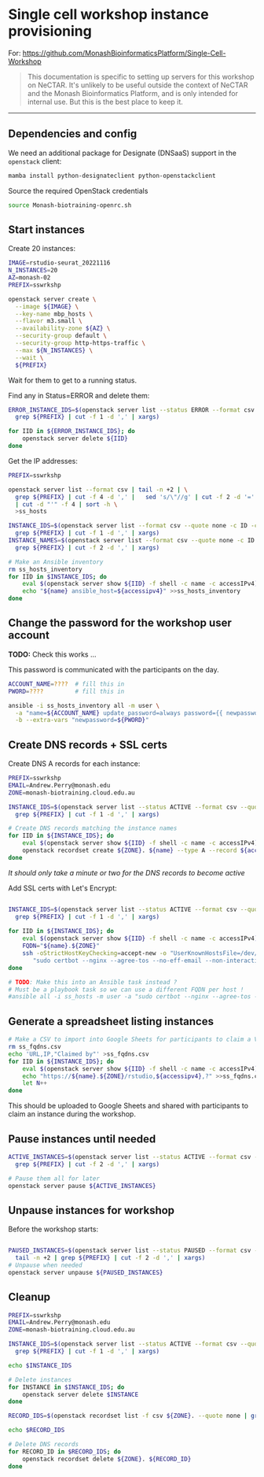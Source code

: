 # Single cell workshop instance provisioning

For: https://github.com/MonashBioinformaticsPlatform/Single-Cell-Workshop

> This documentation is specific to setting up servers for this workshop on NeCTAR.
> It's unlikely to be useful outside the context of NeCTAR and the Monash Bioinformatics Platform, and is only intended for internal use.
> But this is the best place to keep it.

----

## Dependencies and config

We need an additional package for Designate (DNSaaS) support in the `openstack` client:
```bash
mamba install python-designateclient python-openstackclient
```

Source the required OpenStack credentials
```bash
source Monash-biotraining-openrc.sh
```

## Start instances

Create 20 instances:
```bash
IMAGE=rstudio-seurat_20221116
N_INSTANCES=20
AZ=monash-02
PREFIX=sswrkshp

openstack server create \
  --image ${IMAGE} \
  --key-name mbp_hosts \
  --flavor m3.small \
  --availability-zone ${AZ} \
  --security-group default \
  --security-group http-https-traffic \
  --max ${N_INSTANCES} \
  --wait \
  ${PREFIX}
```

Wait for them to get to a running status.

Find any in Status=ERROR and delete them:
```bash
ERROR_INSTANCE_IDS=$(openstack server list --status ERROR --format csv --quote none -c ID -c Name | tail -n +2 | \
  grep ${PREFIX} | cut -f 1 -d ',' | xargs)

for IID in ${ERROR_INSTANCE_IDS}; do
    openstack server delete ${IID}
done
```

Get the IP addresses:
```bash
PREFIX=sswrkshp

openstack server list --format csv | tail -n +2 | \
  grep ${PREFIX} | cut -f 4 -d ',' |   sed 's/\"//g' | cut -f 2 -d '=' | grep . \
  | cut -d "'" -f 4 | sort -h \
  >ss_hosts

INSTANCE_IDS=$(openstack server list --format csv --quote none -c ID -c Name | tail -n +2 | \
  grep ${PREFIX} | cut -f 1 -d ',' | xargs)
INSTANCE_NAMES=$(openstack server list --format csv --quote none -c ID -c Name | tail -n +2 | \
  grep ${PREFIX} | cut -f 2 -d ',' | xargs)

# Make an Ansible inventory
rm ss_hosts_inventory
for IID in $INSTANCE_IDS; do
    eval $(openstack server show ${IID} -f shell -c name -c accessIPv4)
    echo "${name} ansible_host=${accessipv4}" >>ss_hosts_inventory
done
```

## Change the password for the workshop user account
**TODO:** Check this works ...

This password is communicated with the participants on the day.

```bash
ACCOUNT_NAME=????  # fill this in
PWORD=????         # fill this in

ansible -i ss_hosts_inventory all -m user \
  -a "name=${ACCOUNT_NAME} update_password=always password={{ newpassword|password_hash('sha512') }}" \
  -b --extra-vars "newpassword=${PWORD}"
```

## Create DNS records + SSL certs

Create DNS A records for each instance:
```bash
PREFIX=sswrkshp
EMAIL=Andrew.Perry@monash.edu
ZONE=monash-biotraining.cloud.edu.au

INSTANCE_IDS=$(openstack server list --status ACTIVE --format csv --quote none -c ID -c Name | tail -n +2 | \
  grep ${PREFIX} | cut -f 1 -d ',' | xargs)

# Create DNS records matching the instance names
for IID in ${INSTANCE_IDS}; do
    eval $(openstack server show ${IID} -f shell -c name -c accessIPv4)
    openstack recordset create ${ZONE}. ${name} --type A --record ${accessipv4}
done
```

_It should only take a minute or two for the DNS records to become active_

Add SSL certs with Let's Encrypt:
``` bash

INSTANCE_IDS=$(openstack server list --status ACTIVE --format csv --quote none -c ID -c Name | tail -n +2 | \
  grep ${PREFIX} | cut -f 1 -d ',' | xargs)
  
for IID in ${INSTANCE_IDS}; do
    eval $(openstack server show ${IID} -f shell -c name -c accessIPv4)
    FQDN="${name}.${ZONE}"
    ssh -oStrictHostKeyChecking=accept-new -o "UserKnownHostsFile=/dev/null" ubuntu@${FQDN} \
       "sudo certbot --nginx --agree-tos --no-eff-email --non-interactive --redirect -d ${FQDN} -m ${EMAIL} --post-hook \"systemctl reload nginx.service\""
done

# TODO: Make this into an Ansible task instead ?
# Must be a playbook task so we can use a different FQDN per host !
#ansible all -i ss_hosts -m user -a "sudo certbot --nginx --agree-tos --no-eff-email --non-interactive --redirect -d ${FQDN} -m ${EMAIL} --post-hook \"systemctl reload nginx.service\"" -u ubuntu --become
```

## Generate a spreadsheet listing instances
```bash
# Make a CSV to import into Google Sheets for participants to claim a VM
rm ss_fqdns.csv
echo 'URL,IP,"Claimed by"' >ss_fqdns.csv
for IID in ${INSTANCE_IDS}; do
    eval $(openstack server show ${IID} -f shell -c name -c accessIPv4)
    echo "https://${name}.${ZONE}/rstudio,${accessipv4},?" >>ss_fqdns.csv
    let N++
done
```

This should be uploaded to Google Sheets and shared with participants to claim an instance during the workshop.

## Pause instances until needed

```bash
ACTIVE_INSTANCES=$(openstack server list --status ACTIVE --format csv --quote none -c ID -c Name | tail -n +2 | \
  grep ${PREFIX} | cut -f 2 -d ',' | xargs)

# Pause them all for later
openstack server pause ${ACTIVE_INSTANCES}
```

## Unpause instances for workshop

Before the workshop starts:
```bash

PAUSED_INSTANCES=$(openstack server list --status PAUSED --format csv --quote none -c ID -c Name | \
  tail -n +2 | grep ${PREFIX} | cut -f 2 -d ',' | xargs)
# Unpause when needed
openstack server unpause ${PAUSED_INSTANCES}
```

## Cleanup
```bash
PREFIX=sswrkshp
EMAIL=Andrew.Perry@monash.edu
ZONE=monash-biotraining.cloud.edu.au

INSTANCE_IDS=$(openstack server list --status ACTIVE --format csv --quote none -c ID -c Name | tail -n +2 | \
  grep ${PREFIX} | cut -f 1 -d ',' | xargs)

echo $INSTANCE_IDS

# Delete instances
for INSTANCE in $INSTANCE_IDS; do
    openstack server delete $INSTANCE
done

RECORD_IDS=$(openstack recordset list -f csv ${ZONE}. --quote none | grep ${PREFIX} | cut -d, -f 1 | xargs)

echo $RECORD_IDS

# Delete DNS records
for RECORD_ID in $RECORD_IDS; do
    openstack recordset delete ${ZONE}. ${RECORD_ID}
done
```

